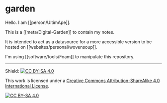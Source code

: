 # garden

Hello. I am [[person/UltimApe]].

This is a [[meta/Digital-Garden]] to contain my notes.

It is intended to act as a datasource for a more accessible version to be hosted on [[websites/personal/wovensoup]].

I'm using [[software/tools/Foam]] to manipulate this repository.

----

Shield: [![CC BY-SA 4.0][cc-by-sa-shield]][cc-by-sa]

This work is licensed under a
[Creative Commons Attribution-ShareAlike 4.0 International License][cc-by-sa].

[![CC BY-SA 4.0][cc-by-sa-image]][cc-by-sa]

[cc-by-sa]: http://creativecommons.org/licenses/by-sa/4.0/
[cc-by-sa-image]: https://licensebuttons.net/l/by-sa/4.0/88x31.png
[cc-by-sa-shield]: https://img.shields.io/badge/License-CC%20BY--SA%204.0-lightgrey.svg
